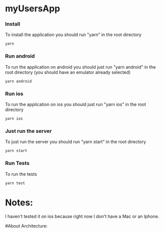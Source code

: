 # myUsersApp

### Install

To install the application you should run "yarn" in the root directory
  ```
  yarn
  ```
  
### Run android

To run the application on android you should just run "yarn android" in the root directory (you should have an emulator already selected)
  ```
  yarn android
  ```

### Run ios

To run the application on ios you should just run "yarn ios" in the root directory
  ```
  yarn ios
  ```
  
### Just run the server
To just run the server you should run "yarn start" in the root directory
  ```
  yarn start
  ```

### Run Tests
To run the tests
  ```
  yarn test
  ```
  
# Notes:
I haven't tested it on ios because right now I don't have a Mac or an Iphone.

#About Architecture:

